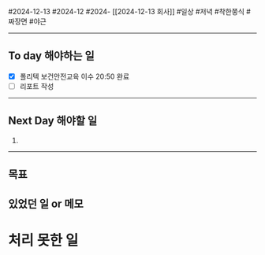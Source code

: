 #2024-12-13 #2024-12 #2024- [[2024-12-13 회사]]
#일상 #저녁 #착한쭝식 #짜장면 #야근

---
## To day 해야하는 일
- [x] 폴리텍 보건안전교육 이수 20:50 완료
- [ ] 리포트 작성

---
## Next Day 해야할 일
1. 

---

## 목표 


## 있었던 일  or 메모


# 처리 못한 일